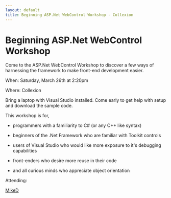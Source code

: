 ```yaml
---
layout: default
title: Beginning ASP.Net WebControl Workshop - Collexion
---
```


<div id="page">

# Beginning ASP.Net WebControl Workshop

Come to the ASP.Net WebControl Workshop to discover a few ways of harnessing the framework to make front-end development easier.

When: Saturday, March 26th at 2:20pm

Where: Collexion

Bring a laptop with Visual Studio installed.  Come early to get help with setup and download the sample code.

This workshop is for,

- programmers with a familiarity to C# (or any C++ like syntax)

- beginners of the .Net Framework who are familiar with Toolkit controls

- users of Visual Studio who would like more exposure to it's debugging capabilities

- front-enders who desire more reuse in their code

- and all curious minds who appreciate object orientation

Attending:

[MikeD](/user:mikedillion.html)

</div>